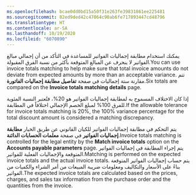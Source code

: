 ```yaml
---
ms.openlocfilehash: bcae0dd0bd15a50f31e263fe39831861ee225481
ms.sourcegitcommit: 82ed9ded42c47064c90ab6fe717893447cd48796
ms.translationtype: HT
ms.contentlocale: ar-SA
ms.lasthandoff: 10/19/2020
ms.locfileid: "6070890"
---
```

<span data-ttu-id="20283-101">يمكنك استخدام مطابقة إجماليات الفواتير للمساعدة في التأكد من أن إجمالي مبالغ الفواتير لا ينحرف عن المبالغ المتوقعة بأكثر من نسبة الفرق المقبولة.</span><span class="sxs-lookup"><span data-stu-id="20283-101">You can use invoice totals matching to help make sure that total invoice amounts do not deviate from expected amounts by more than an acceptable variance.</span></span> <span data-ttu-id="20283-102">تتم مقارنة ستة إجماليات في صفحة **تفاصيل مطابقة إجماليات الفاتورة**.</span><span class="sxs-lookup"><span data-stu-id="20283-102">Six totals are compared on the **Invoice totals matching details** page.</span></span> 

<span data-ttu-id="20283-103">إذا كان الاختلاف المسموح به لمطابقة إجماليات الفواتير هو 20%، فتُعتبر النسبة المئوية للفرق 100% لمبلغ الخصم الإجمالي اختلافاً في المطابقة.</span><span class="sxs-lookup"><span data-stu-id="20283-103">If the allowable tolerance for invoice totals matching is 20%, the 100% variance percentage for the total discount amount is considered a matching discrepancy.</span></span>

<span data-ttu-id="20283-104">يتم التحكم في مطابقة إجماليات الفواتير للكيان القانوني عن طريق الخيار **مطابقة إجماليات الفواتير** في صفحة **معلمات الحسابات الدائنة**.</span><span class="sxs-lookup"><span data-stu-id="20283-104">Invoice totals matching is controlled for the legal entity by the **Match invoice totals** option on the **Accounts payable parameters** page.</span></span> <span data-ttu-id="20283-105">يتم إجراء المطابقة في إجماليات الفواتير المتوقعة والإجماليات الفعلية للفواتير.</span><span class="sxs-lookup"><span data-stu-id="20283-105">Matching is performed on the expected invoice totals and the actual invoice totals.</span></span> <span data-ttu-id="20283-106">يتم حساب إجماليات الفواتير المتوقعة بناءً على الأسعار والتكاليف ومعلومات ضريبة المبيعات من أمر الشراء والكميات من الفواتير.</span><span class="sxs-lookup"><span data-stu-id="20283-106">The expected invoice totals are calculated based on the prices, charges, and sales tax information from the purchase order and the quantities from the invoice.</span></span>
